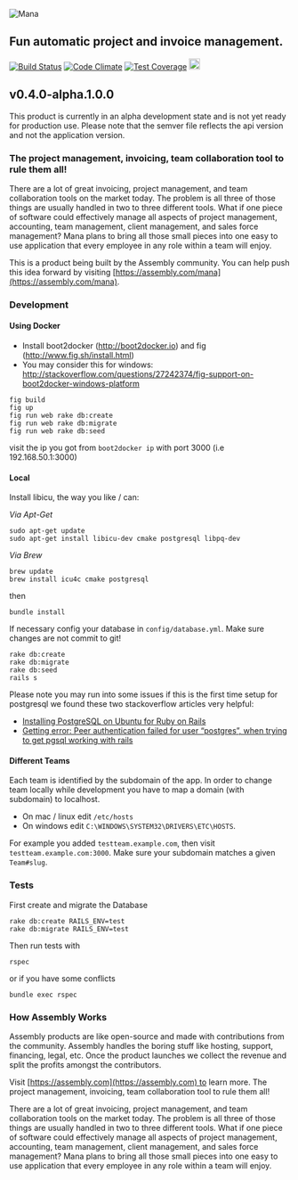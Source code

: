 ![Mana](https://d8izdk6bl4gbi.cloudfront.net/https://d1015h9unskp4y.cloudfront.net/attachments/aefce943-0367-4b97-9ee4-91fdb75d43ac/mana-logo.png)
## Fun automatic project and invoice management.

[![Build Status](https://travis-ci.org/asm-products/mana-rails.svg)](https://travis-ci.org/asm-products/mana-rails)
[![Code Climate](https://codeclimate.com/github/asm-products/mana-rails/badges/gpa.svg)](https://codeclimate.com/github/asm-products/mana-rails)
[![Test Coverage](https://codeclimate.com/github/asm-products/mana-rails/badges/coverage.svg)](https://codeclimate.com/github/asm-products/mana-rails)
<a href="https://assembly.com/mana/bounties"><img src="http://badger.asm.co/mana/badges/tasks.svg" height="20px" alt="Open Tasks" /></a>

## v0.4.0-alpha.1.0.0
This product is currently in an alpha development state and is not yet ready for production use. Please note that the semver file reflects the api version and not the application version.

### The project management, invoicing, team collaboration tool to rule them all!

There are a lot of great invoicing, project management, and team collaboration tools on the market today. The problem is all three of those things are usually handled in two to three different tools. What if one piece of software could effectively manage all aspects of project management, accounting, team management, client management, and sales force management? Mana plans to bring all those small pieces into one easy to use application that every employee in any role within a team will enjoy.

This is a product being built by the Assembly community. You can help push this idea forward by visiting [https://assembly.com/mana](https://assembly.com/mana).

### Development

#### Using Docker

- Install boot2docker (http://boot2docker.io) and fig (http://www.fig.sh/install.html)
- You may consider this for windows: http://stackoverflow.com/questions/27242374/fig-support-on-boot2docker-windows-platform

```
fig build
fig up
fig run web rake db:create
fig run web rake db:migrate
fig run web rake db:seed
```

visit the ip you got from `boot2docker ip` with port 3000 (i.e 192.168.50.1:3000)

#### Local

Install libicu, the way you like / can:

*Via Apt-Get*
```
sudo apt-get update
sudo apt-get install libicu-dev cmake postgresql libpq-dev
```
*Via Brew*
```
brew update
brew install icu4c cmake postgresql
```
then
```
bundle install
```

If necessary config your database in `config/database.yml`. Make sure changes are not commit to git!

```
rake db:create
rake db:migrate
rake db:seed
rails s
```

Please note you may run into some issues if this is the first time setup for postgresql we found these two stackoverflow articles very helpful:
* [Installing PostgreSQL on Ubuntu for Ruby on Rails](http://stackoverflow.com/questions/11092807/installing-postgresql-on-ubuntu-for-ruby-on-rails)
* [Getting error: Peer authentication failed for user “postgres”, when trying to get pgsql working with rails](http://stackoverflow.com/questions/18664074/getting-error-peer-authentication-failed-for-user-postgres-when-trying-to-ge)

#### Different Teams
Each team is identified by the subdomain of the app. In order to change team locally while development you have to map a domain (with subdomain) to localhost.
- On mac / linux edit `/etc/hosts`
- On windows edit `C:\WINDOWS\SYSTEM32\DRIVERS\ETC\HOSTS`.

For example you added `testteam.example.com`, then visit `testteam.example.com:3000`. Make sure your subdomain matches a given `Team#slug`.

### Tests
First create and migrate the Database
```
rake db:create RAILS_ENV=test
rake db:migrate RAILS_ENV=test
```
Then run tests with
```
rspec
```
or if you have some conflicts
```
bundle exec rspec
```

### How Assembly Works

Assembly products are like open-source and made with contributions from the community. Assembly handles the boring stuff like hosting, support, financing, legal, etc. Once the product launches we collect the revenue and split the profits amongst the contributors.

Visit [https://assembly.com](https://assembly.com) to learn more.
The project management, invoicing, team collaboration tool to rule them all!

There are a lot of great invoicing, project management, and team collaboration tools on the market today. The problem is all three of those things are usually handled in two to three different tools. What if one piece of software could effectively manage all aspects of project management, accounting, team management, client management, and sales force management? Mana plans to bring all those small pieces into one easy to use application that every employee in any role within a team will enjoy.
